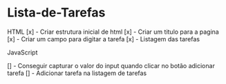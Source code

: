 # Lista-de-Tarefas

HTML
[x] - Criar estrutura inicial de html
[x] - Criar um titulo para a pagina
[x] - Criar um campo para digitar a tarefa
[x] - Listagem das tarefas

JavaScript

[] - Conseguir capturar o valor do input quando clicar no botão adicionar tarefa
[] - Adicionar tarefa na listagem de tarefas
